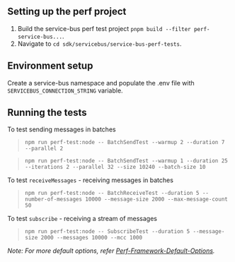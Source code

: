## Setting up the perf project

1. Build the service-bus perf test project `pnpm build --filter perf-service-bus...`.
2. Navigate to `cd sdk/servicebus/service-bus-perf-tests`.

## Environment setup

Create a service-bus namespace and populate the .env file with `SERVICEBUS_CONNECTION_STRING` variable.

## Running the tests

To test sending messages in batches

> `npm run perf-test:node -- BatchSendTest --warmup 2 --duration 7 --parallel 2`

> `npm run perf-test:node -- BatchSendTest --warmup 1 --duration 25 --iterations 2 --parallel 32 --size 10240 --batch-size 10`

To test `receiveMessages` - receiving messages in batches

> `npm run perf-test:node -- BatchReceiveTest --duration 5 --number-of-messages 10000 --message-size 2000 --max-message-count 50`

To test `subscribe` - receiving a stream of messages

> `npm run perf-test:node -- SubscribeTest --duration 5 --message-size 2000 --messages 10000 --mcc 1000`

_Note: For more default options, refer [Perf-Framework-Default-Options](https://github.com/Azure/azure-sdk-for-js/blob/main/sdk/test-utils/perf/README.md#keyconcepts)._
